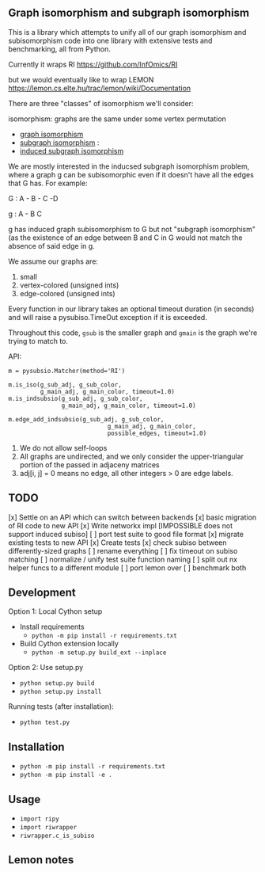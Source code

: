 ## Graph isomorphism and subgraph isomorphism

This is a library which attempts to unify all of our graph isomorphism
and subisomorphism code into one library with extensive tests and benchmarking, 
all from Python. 

Currently it wraps RI https://github.com/InfOmics/RI

but we would eventually like to wrap LEMON
https://lemon.cs.elte.hu/trac/lemon/wiki/Documentation

There are three "classes" of isomorphism we'll consider:

isomorphism: graphs are the same under some vertex permutation
- [graph isomorphism](https://en.wikipedia.org/wiki/Graph_isomorphism)
- [subgraph isomorphism](https://en.wikipedia.org/wiki/Subgraph_isomorphism_problem) : 
- [induced subgraph isomorphism](https://en.wikipedia.org/wiki/Induced_subgraph_isomorphism_problem)


We are mostly interested in the inducsed subgraph isomorphism problem, 
where a graph g can be subisomorphic even if it doesn't have all the edges
that G has. For example:

G : A - B - C -D

g : A - B   C 

g has induced graph subisomorphism to G but not "subgraph isomorphism" (as the
existence of an edge between B and C in G would not match the absence
of said edge in g. 

We assume our graphs are:
1. small
2. vertex-colored (unsigned ints)
3. edge-colored (unsigned ints)


Every function in our library takes an optional timeout
duration (in seconds) and will raise a pysubiso.TimeOut exception
if it is exceeded. 

Throughout this code, `gsub` is the smaller graph and `gmain`
is the graph we're trying to match to. 

API: 
```
m = pysubsio.Matcher(method='RI')

m.is_iso(g_sub_adj, g_sub_color,
         g_main_adj, g_main_color, timeout=1.0)
m.is_indsubsio(g_sub_adj, g_sub_color, 
               g_main_adj, g_main_color, timeout=1.0)
               
m.edge_add_indsubsio(g_sub_adj, g_sub_color, 
                            g_main_adj, g_main_color, 
                            possible_edges, timeout=1.0)
```

1. We do not allow self-loops
2. All graphs are undirected, and we only consider the upper-triangular
portion of the passed in adjaceny matrices
3. adj[i, j] = 0 means no edge, all other integers > 0 are edge labels. 



## TODO 
[x] Settle on an API which can switch between backends
[x] basic migration of RI code to new API 
[x] Write networkx impl [IMPOSSIBLE does not support induced subiso]
[ ] port test suite to good file format
[x] migrate existing tests to new API
[x] Create tests 
[x] check subiso between differently-sized graphs
[ ] rename everything
[ ] fix timeout on subiso matching
[ ] normalize / unify test suite function naming
[ ] split out nx helper funcs to a different module
[ ] port lemon over
[ ] benchmark both

## Development
Option 1: Local Cython setup
- Install requirements
  - `python -m pip install -r requirements.txt`
- Build Cython extension locally
  - `python -m setup.py build_ext --inplace`

Option 2: Use setup.py
- `python setup.py build`
- `python setup.py install`

Running tests (after installation):
- `python test.py`

## Installation
- `python -m pip install -r requirements.txt`
- `python -m pip install -e .`

## Usage
- `import ripy`
- `import riwrapper`
- `riwrapper.c_is_subiso`

## Lemon notes

